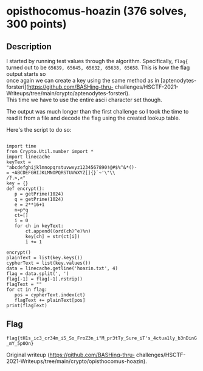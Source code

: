 # opisthocomus-hoazin (376 solves, 300 points)  
## Description  
I started by running test values through the algorithm. Specifically,
``flag{`` turned out to be ``65639, 65645, 65632, 65638, 65658``. This is how
the flag output starts so  
once again we can create a key using the same method as in [aptenodytes-
forsteri](https://github.com/BASHing-thru-
challenges/HSCTF-2021-Writeups/tree/main/crypto/aptenodytes-forsteri).  
This time we have to use the entire ascii character set though.

The output was much longer than the first challenge so I took the time to read
it from a file and decode the flag using the created lookup table.

Here's the script to do so:  
```python3

import time  
from Crypto.Util.number import *  
import linecache  
keyText =
"abcdefghijklmnopqrstuvwxyz1234567890!@#$%^&*()-=_+ABCDEFGHIJKLMNOPQRSTUVWXYZ[]{}`~'\"\\
/?.>,<"  
key = {}  
def encrypt():  
   p = getPrime(1024)  
   q = getPrime(1024)  
   e = 2**16+1  
   n=p*q  
   ct=[]  
   i = 0  
   for ch in keyText:  
       ct.append((ord(ch)^e)%n)  
       key[ch] = str(ct[i])  
       i += 1

encrypt()  
plainText = list(key.keys())  
cypherText = list(key.values())  
data = linecache.getline('hoazin.txt', 4)  
flag = data.split(', ')  
flag[-1] = flag[-1].rstrip()  
flagText = ""  
for ct in flag:  
   pos = cypherText.index(ct)  
   flagText += plainText[pos]  
print(flagText)

```  
## Flag  
``flag{tH1s_ic3_cr34m_i5_So_FroZ3n_i"M_pr3tTy_Sure_iT's_4ctua1ly_b3nDinG_mY_5p0On}``  

Original writeup (https://github.com/BASHing-thru-
challenges/HSCTF-2021-Writeups/tree/main/crypto/opisthocomus-hoazin).